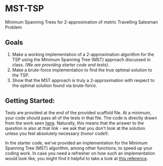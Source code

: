 # MST-TSP
Minimum Spanning Trees for 2-approximation of metric Travelling Salesman Problem

## Goals
1. Make a working implementation of a 2-approximation algorithm for the TSP using the Minimum Spanning Tree (MST) approach discussed in class. *(We are providing starter code and tests).*
2. Make a brute-force implementation to find the true optimal solution to the TSP.
3. Show that the MST approach is truly a 2-approximation with respect to the optimal solution found via brute-force.


## Getting Started:
Tests are provided at the end of the provided scaffold file. At a minimum, your code should pass all of the tests in that file. The code is directly drawn from the work seen [here](https://github.com/shiThomas/MST-TSP). Naturally, this means that the answer to the question is also at that link - we ask that you don't look at the solution unless you feel absolutely necessary (honor code!).

In the starter code, we've provided an implementation for the Minimum Spanning Tree (MST) algorithm, among other functions, to speed up your coding work. In case you need a refresher on how such an implementation would look like, you might find it helpful to take a look at [this reference](https://www.geeksforgeeks.org/prims-algorithm-simple-implementation-for-adjacency-matrix-representation/?ref=rp).

